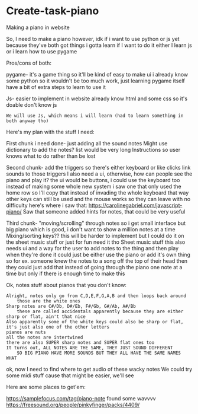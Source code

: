 # Create-task-piano
Making a piano in website

So, I need to make a piano however, idk if i want to use python or js yet because they've both got things i gotta learn if I want to do it
either I learn js or i learn how to use pygame

Pros/cons of both:

pygame-
    it's a game thing so it'll be kind of easy to make ui
    i already know some python so it wouldn't be too much work, just learning pygame itself
    have a bit of extra steps to learn to use it

Js-
    easier to implement in website
    already know html and some css so it's doable
    don't know js

    We will use Js, which means i will learn (had to learn something in both anyway tho)

Here's my plan with the stuff I need:

First chunk i need done-
    just adding all the sound notes
    Might use dictionary to add the notes? list would be very long
    Instructions so user knows what to do rather than be lost

Second chunk-
    add the triggers
        so there's either keyboard or like clicks
    link sounds to those triggers
    I also need a ui, otherwise, how can people see the piano and play it?
    the ui would be buttons, i could use the keyboard too instead of making some whole new system
        i saw one that only used the home row so I'll copy that instead of invading the whole keyboard
        that way other keys can still be used and the mouse works so they can leave with no difficulty
            here's where i saw that: https://carolinegabriel.com/javascript-piano/
    Saw that someone added hints for notes, that could be very useful

Third chunk-
    "moving/scrolling" through notes so i get small interface but big piano
        which is good, i don't want to show a million notes at a time
    Mixing/sorting keys??
        this will be harder to implement but I could do it on the sheet music stuff or just for fun
        need it tho
    Sheet music stuff
        this also needs ui and a way for the user to add notes to the thing and then play when they're done
        it could just be either use the piano or add it's own thing so for ex. someone knew the notes to a song off the top of their head
        then they could just add that instead of going through the piano one note at a time but only if there is enough time to make this

Ok, notes stuff about pianos that you don't know:

    Alright, notes only go from C,D,E,F,G,A,B and then loops back around
        those are the white ones
    Sharp notes are C#/Db, D#/Eb, F#/Gb, G#/Ab, A#/Bb
        these are called accidentals apparently because they are either sharp or flat, ain't that nice
    Also apparently some of the white keys could also be sharp or flat, it's just also one of the other letters
    pianos are nuts
    all the notes are intertwined
    there are also SUPER sharp notes and SUPER flat ones too
    It turns out, ALL NOTES ARE THE SAME, THEY JUST SOUND DIFFERENT
        SO BIG PIANO HAVE MORE SOUNDS BUT THEY ALL HAVE THE SAME NAMES WHAT

ok, now I need to find where to get audio of these wacky notes
    We could try some midi stuff cause that might be easier, we'll see

Here are some places to get'em:

https://samplefocus.com/tag/piano-note
found some wavvvv https://freesound.org/people/pinkyfinger/packs/4409/